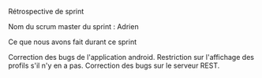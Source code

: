 Rétrospective de sprint

Nom du scrum master du sprint : Adrien

Ce que nous avons fait durant ce sprint

Correction des bugs de l'application android. Restriction sur l'affichage des profils s'il n'y en a pas.
Correction des bugs sur le serveur REST.
